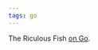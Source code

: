```yaml
---
tags: go
---
```


The Riculous Fish [on Go](http://ridiculousfish.com/blog/posts/go_bloviations.html).
